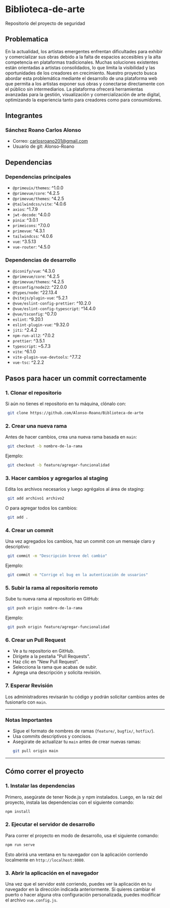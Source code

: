 
# Biblioteca-de-arte
Repositorio del proyecto de seguridad 

## Problematica
En la actualidad, los artistas emergentes enfrentan dificultades para exhibir y comercializar sus obras debido a la falta de espacios accesibles y la alta competencia en plataformas tradicionales. Muchas soluciones existentes están orientadas a artistas consolidados, lo que limita la visibilidad y las oportunidades de los creadores en crecimiento.
Nuestro proyecto busca abordar esta problemática mediante el desarrollo de una plataforma web que permita a los artistas exponer sus obras y conectarse directamente con el público sin intermediarios. La plataforma ofrecerá herramientas avanzadas para la gestión, visualización y comercialización de arte digital, optimizando la experiencia tanto para creadores como para consumidores.

## Integrantes
### Sánchez Roano Carlos Alonso
- Correo: carlosroano201@gmail.com
- Usuario de git: Alonso-Roano

## Dependencias

### Dependencias principales

- `@primeuix/themes`: ^1.0.0
- `@primevue/core`: ^4.2.5
- `@primevue/themes`: ^4.2.5
- `@tailwindcss/vite`: ^4.0.6
- `axios`: ^1.7.9
- `jwt-decode`: ^4.0.0
- `pinia`: ^3.0.1
- `primeicons`: ^7.0.0
- `primevue`: ^4.3.1
- `tailwindcss`: ^4.0.6
- `vue`: ^3.5.13
- `vue-router`: ^4.5.0

### Dependencias de desarrollo

- `@iconify/vue`: ^4.3.0
- `@primevue/core`: ^4.2.5
- `@primevue/themes`: ^4.2.5
- `@tsconfig/node22`: ^22.0.0
- `@types/node`: ^22.13.4
- `@vitejs/plugin-vue`: ^5.2.1
- `@vue/eslint-config-prettier`: ^10.2.0
- `@vue/eslint-config-typescript`: ^14.4.0
- `@vue/tsconfig`: ^0.7.0
- `eslint`: ^9.20.1
- `eslint-plugin-vue`: ^9.32.0
- `jiti`: ^2.4.2
- `npm-run-all2`: ^7.0.2
- `prettier`: ^3.5.1
- `typescript`: ~5.7.3
- `vite`: ^6.1.0
- `vite-plugin-vue-devtools`: ^7.7.2
- `vue-tsc`: ^2.2.2


## Pasos para hacer un commit correctamente

### 1. Clonar el repositorio
Si aún no tienes el repositorio en tu máquina, clónalo con:
```sh
 git clone https://github.com/Alonso-Roano/Biblioteca-de-arte
```

### 2. Crear una nueva rama
Antes de hacer cambios, crea una nueva rama basada en `main`:
```sh
 git checkout -b nombre-de-la-rama
```
Ejemplo:
```sh
 git checkout -b feature/agregar-funcionalidad
```

### 3. Hacer cambios y agregarlos al staging
Edita los archivos necesarios y luego agrégalos al área de staging:
```sh
 git add archivo1 archivo2
```
O para agregar todos los cambios:
```sh
 git add .
```

### 4. Crear un commit
Una vez agregados los cambios, haz un commit con un mensaje claro y descriptivo:
```sh
 git commit -m "Descripción breve del cambio"
```
Ejemplo:
```sh
 git commit -m "Corrige el bug en la autenticación de usuarios"
```

### 5. Subir la rama al repositorio remoto
Sube tu nueva rama al repositorio en GitHub:
```sh
 git push origin nombre-de-la-rama
```
Ejemplo:
```sh
 git push origin feature/agregar-funcionalidad
```

### 6. Crear un Pull Request
- Ve a tu repositorio en GitHub.
- Dirígete a la pestaña "Pull Requests".
- Haz clic en "New Pull Request".
- Selecciona la rama que acabas de subir.
- Agrega una descripción y solicita revisión.

### 7. Esperar Revisión
Los administradores revisarán tu código y podrán solicitar cambios antes de fusionarlo con `main`.

---

### Notas Importantes
- Sigue el formato de nombres de ramas (`feature/`, `bugfix/`, `hotfix/`).
- Usa commits descriptivos y concisos.
- Asegúrate de actualizar tu `main` antes de crear nuevas ramas:
  ```sh
  git pull origin main
  ```

---

## Cómo correr el proyecto

### 1. Instalar las dependencias
Primero, asegúrate de tener Node.js y npm instalados. Luego, en la raíz del proyecto, instala las dependencias con el siguiente comando:
```sh
npm install
```

### 2. Ejecutar el servidor de desarrollo
Para correr el proyecto en modo de desarrollo, usa el siguiente comando:
```sh
npm run serve
```
Esto abrirá una ventana en tu navegador con la aplicación corriendo localmente en `http://localhost:8080`.

### 3. Abrir la aplicación en el navegador
Una vez que el servidor esté corriendo, puedes ver la aplicación en tu navegador en la dirección indicada anteriormente. Si quieres cambiar el puerto o hacer alguna otra configuración personalizada, puedes modificar el archivo `vue.config.js`.
